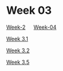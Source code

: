 # Week 03
[Week-2](./Week-02.md) &emsp; [Week-04](./Week-04.md)

[Week 3.1 ](Week-03/Week-3.1.md)

[Week 3.2](Week-03/Week-3.2.md)

[Week 3.5 ](Week-03/Week-3.5.md)
